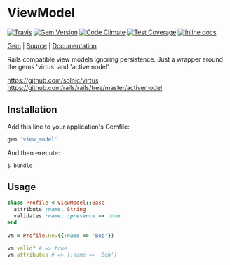 [github]: https://github.com/neopoly/view_model
[doc]: http://rubydoc.info/github/neopoly/view_model/master/file/README.md
[gem]: https://rubygems.org/gems/view_model
[travis]: https://travis-ci.org/neopoly/view_model
[travis-badge]: https://img.shields.io/travis/neopoly/view_model.svg?branch=master
[codeclimate]: https://codeclimate.com/github/neopoly/view_model
[inchpages]: https://inch-ci.org/github/neopoly/view_model

# ViewModel

[![Travis][travis-badge]][travis]
[![Gem Version](https://img.shields.io/gem/v/view_model.svg)][gem]
[![Code Climate](https://img.shields.io/codeclimate/github/neopoly/view_model.svg)][codeclimate]
[![Test Coverage](https://codeclimate.com/github/neopoly/view_model/badges/coverage.svg)][codeclimate]
[![Inline docs](https://inch-ci.org/github/neopoly/view_model.svg?branch=master&style=flat)][inchpages]

[Gem][gem] |
[Source][github] |
[Documentation][doc]

Rails compatible view models ignoring persistence.
Just a wrapper around the gems 'virtus' and 'activemodel'.

https://github.com/solnic/virtus
https://github.com/rails/rails/tree/master/activemodel

## Installation

Add this line to your application's Gemfile:

```ruby
gem 'view_model'
```

And then execute:

    $ bundle

## Usage

```ruby
class Profile < ViewModel::Base
  attribute :name, String
  validates :name, :presence => true
end
  
vm = Profile.new({:name => 'Bob'})

vm.valid? # => true
vm.attributes # => {:name => 'Bob'}
```

